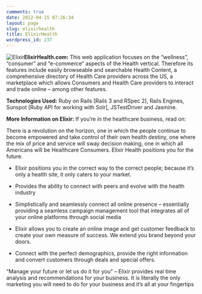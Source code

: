 ```yaml
---
comments: true
date: 2012-04-15 07:26:34
layout: page
slug: elixirhealth
title: ElixirHealth
wordpress_id: 237
---
```


![Elixir](http://new.multunus.com/wordpress/wp-content/gallery/consumer/177__320x240_elixir_partners.png)**ElixirHealth.com:** This web application focuses on the “wellness”, “consumer” and “e-commerce” aspects of the Health vertical. Therefore its features include easily browseable and searchable Health Content, a comprehensive directory of Health Care providers across the US, a marketplace which allows Consumers and Health Care providers to interact and trade online – among other features.

**Technologies Used:** Ruby on Rails [Rails 3 and RSpec 2], Rails Engines, Sunspot [Ruby API for working with Solr], JSTestDriver and Jasmine.

**More Information on Elixir:** If you’re in the healthcare business, read on:

There is a revolution on the horizon, one in which the people continue to become empowered and take control of their own health destiny, one where the mix of price and service will sway decision making, one in which all Americans will be Healthcare Consumers. Elixir Health positions you for the future.




	
  * Elixir positions you in the correct way to the correct people; because it’s only a health site, it only caters to your market.

	
  * Provides the ability to connect with peers and evolve with the health industry

	
  * Simplistically and seamlessly connect all online presence – essentially providing a seamless campaign management tool that integrates all of your online platforms through social media

	
  * Elixir allows you to create an online image and get customer feedback to create your own measure of success. We extend you brand beyond your doors.

	
  * Connect with the perfect demographics, provide the right information and convert customers through deals and special offers.



“Manage your future or let us do it for you” – Elixir provides real time analysis and recommendations for your business. It is literally the only marketing you will need to do for your business and it’s all at your fingertips
